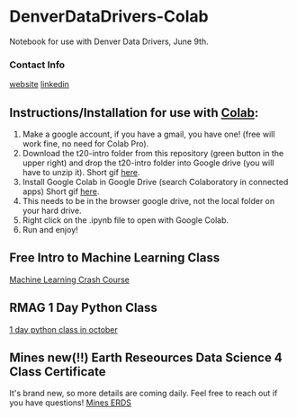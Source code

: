 # DenverDataDrivers-Colab
Notebook for use with Denver Data Drivers, June 9th.

### Contact Info
[website](https://tmartin.carrd.co/)
[linkedin](https://www.linkedin.com/in/tpm319/)

## Instructions/Installation for use with [Colab](https://colab.research.google.com/notebooks/basic_features_overview.ipynb):

1. Make a google account, if you have a gmail, you have one! (free will work fine, no need for Colab Pro).
2. Download the t20-intro folder from this repository (green button in the upper right) and drop the t20-intro folder into Google drive (you will have to unzip it). Short gif [here](https://www.dropbox.com/s/5gde0jgxvclv7bn/github.gif?dl=0).
3. Install Google Colab in Google Drive (search Colaboratory in connected apps) Short gif [here](https://www.dropbox.com/s/nns9lq5se10fshx/colab_install.gif?dl=0).
4. This needs to be in the browser google drive, not the local folder on your hard drive.
5. Right click on the .ipynb file to open with Google Colab.
6. Run and enjoy!


## Free Intro to Machine Learning Class
[Machine Learning Crash Course](https://developers.google.com/machine-learning/crash-course/ml-intro)

## RMAG 1 Day Python Class
[1 day python class in october](https://www.rmag.org/events/2020/10/01/workshops-courses/practical-python-for-earth-scientists-oct.-session/)

## Mines new(!!) Earth Reseources Data Science 4 Class Certificate
It's brand new, so more details are coming daily. Feel free to reach out if you have questions!
[Mines ERDS](https://github.com/zanejobe/Mines-ERDS)
